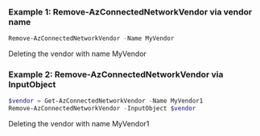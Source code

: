 ### Example 1: Remove-AzConnectedNetworkVendor via vendor name
```powershell
Remove-AzConnectedNetworkVendor -Name MyVendor

```

Deleting the vendor with name MyVendor

### Example 2: Remove-AzConnectedNetworkVendor via InputObject
```powershell
$vendor = Get-AzConnectedNetworkVendor -Name MyVendor1
Remove-AzConnectedNetworkVendor -InputObject $vendor

```

Deleting the vendor with name MyVendor1